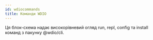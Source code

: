 ```yaml
---
id: wdiocommands
title: Команди WDIO
---
```


Ця блок-схема надає високорівневий огляд run, repl, config та install команд з пакунку @wdio/cli.
